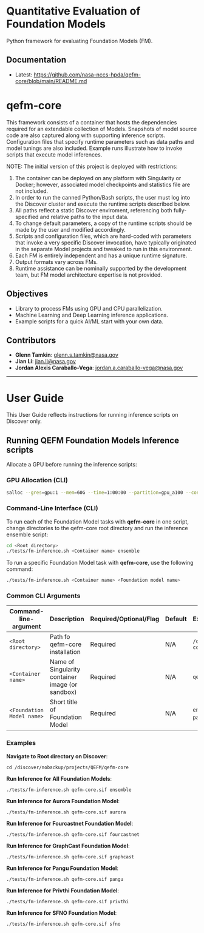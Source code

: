 # Quantitative Evaluation of Foundation Models

Python framework for evaluating Foundation Models (FM).  

## Documentation

- Latest: https://github.com/nasa-nccs-hpda/qefm-core/blob/main/README.md

# qefm-core

This framework consists of a container that hosts the dependencies required for an extendable collection of Models.  Snapshots of model source code are also captured along with supporting inference scripts.  Configuration files that specify runtime parameters such as data paths and model tunings are also included.  Example runs illustrate how to invoke scripts that execute model inferences.

NOTE:  The initial version of this project is deployed with restrictions:
1) The container can be deployed on any platform with Singularity or Docker; however, associated model checkpoints and statistics file are not included.
3) In order to run the canned Python/Bash scripts, the user must log into the Discover cluster and execute the runtime scripts described below.
4) All paths reflect a static Discover enviroment, referencing both fully-specified and relative paths to the input data.
5) To change default parameters, a copy of the runtime scripts should be made by the user and modified accordingly.
6) Scripts and configuration files, which are hard-coded with parameters that invoke a very specific Discover invocation, have typically originated in the separate Model projects and tweaked to run in this environment.
7) Each FM is entirely independent and has a unique runtime signature.
8) Output formats vary across FMs.
9) Runtime assistance can be nominally supported by the development team, but FM model architecture expertise is not provided.

## Objectives

- Library to process FMs using GPU and CPU parallelization.
- Machine Learning and Deep Learning inference applications.
- Example scripts for a quick AI/ML start with your own data.

## Contributors

- **Glenn Tamkin**: [glenn.s.tamkin@nasa.gov](mailto:glenn.s.tamkin@nasa.gov)
- **Jian Li**: [jian.li@nasa.gov](mailto:jian.li@nasa.gov)
- **Jordan Alexis Caraballo-Vega**: [jordan.a.caraballo-vega@nasa.gov](mailto:jordan.a.caraballo-vega@nasa.gov)
---
# <b> User Guide </b>

This User Guide reflects instructions for running inference scripts on Discover only.

## <b> Running QEFM Foundation Models Inference scripts </b>

Allocate a GPU before running the inference scripts:

### <b> GPU Allocation (CLI) </b>

```bash
salloc --gres=gpu:1 --mem=60G --time=1:00:00 --partition=gpu_a100 --constraint=rome --ntasks-per-node=1 --cpus-per-task=10
```

### <b> Command-Line Interface (CLI) </b>

To run each of the Foundation Model tasks with **qefm-core** in one script, change directories to the qefm-core root directory and run the inference ensemble script:

```bash
cd <Root directory>
./tests/fm-inference.sh <Container name> ensemble
```

To run a specific Foundation Model task with **qefm-core**, use the following command:

```bash
./tests/fm-inference.sh <Container name> <Foundation model name> 
```

### <b> Common CLI Arguments </b>
| Command-line-argument | Description                                         |Required/Optional/Flag | Default  | Example                                                                       |
| --------------------- |:----------------------------------------------------|:---------|:---------|:------------------------------------------------------------------------------|
| `<Root directory>`                  | Path fo qefm-core installation                                | Required | N/A      | `/discover/nobackup/projects/QEFM/qefm-core`                                  |
| `<Container name>`                  | Name of Singularity container image (or sandbox)                                | Required | N/A      | `qefm-core.sif`                                                               |
| `<Foundation Model name>`                  | Short title of Foundation Model                               | Required | N/A      | `ensemble`, `aurora`, `fourcastnet`, `graphcast`, `pangu`, `privthi` , `sfno` |

### <b> Examples </b>

**Navigate to Root directory on Discover**:
```shell
cd /discover/nobackup/projects/QEFM/qefm-core
```
**Run Inference for **All** Foundation Models**:
```shell
./tests/fm-inference.sh qefm-core.sif ensemble
```
**Run Inference for Aurora Foundation Model**:
```shell
./tests/fm-inference.sh qefm-core.sif aurora
```
**Run Inference for Fourcastnet Foundation Model**:
```shell
./tests/fm-inference.sh qefm-core.sif fourcastnet
```
**Run Inference for GraphCast Foundation Model**:
```shell
./tests/fm-inference.sh qefm-core.sif graphcast
```
**Run Inference for Pangu Foundation Model**:
```shell
./tests/fm-inference.sh qefm-core.sif pangu
```
**Run Inference for Privthi Foundation Model**:
```shell
./tests/fm-inference.sh qefm-core.sif privthi
```
**Run Inference for SFNO Foundation Model**:
```shell
./tests/fm-inference.sh qefm-core.sif sfno
```

